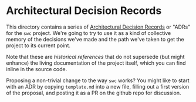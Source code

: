 # Architectural Decision Records

This directory contains a series of [Architectural Decision Records](https://adr.github.io/)
or "ADRs" for the `swc` project. We're going to try to use it as a kind of collective
memory of the decisions we've made and the path we've taken to get the project to its current
point.

Note that these are _historical references_ that do not supersede (but might enhance) the living
documentation of the project itself, which you can find inline in the source code.

Proposing a non-trivial change to the way `swc` works? You might like to start with an ADR
by copying `template.md` into a new file, filling out a first version of the proposal, and
posting it as a PR on the github repo for discussion.
